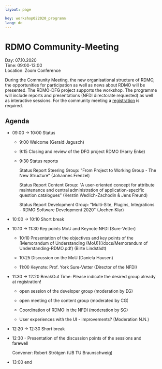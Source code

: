 ```yaml
---
layout: page

key: workshop022020_programm
lang: de
---
```


# RDMO Community-Meeting

Day: 07.10.2020<br>
Time: 09:00-13:00<br>
Location: Zoom Conference<br>

During the Community Meeting, the new organisational structure of RDMO, the opportunities for participation as well as news about RDMO will be presented. The RDMO-DFG project supports the workshop. The programme will include reports and presentations (NFDI directorate requested) as well as interactive sessions. For the community meeting a [registration](https://meetings.aip.de/event/9) is required.


## Agenda

- 09:00 → 10:00 Status

    - 9:00 Welcome (Gerald Jagusch)

    - 9:15 Closing and review of the DFG project RDMO (Harry Enke)

    - 9:30 Status reports

        Status Report Steering Group: "From Project to Working Group - The New Structure" (Johannes Frenzel)

        Status Report Content Group: "A user-oriented concept for attribute maintenance and central administration of application-specific question catalogues" (Kerstin Wedlich-Zachodin & Jens Freund)

        Status Report Development Group: "Multi-Site, Plugins, Integrations - RDMO Software Development 2020" (Jochen Klar)

- 10:00 → 10:10 Short break

- 10:10 → 11:30 Key points MoU and Keynote NFDI (Sure-Vetter)

    - 10:10 Presentation of the objectives and key points of the [Memorandum of Understanding (MoU)](/docs/Memorandum of Understanding-RDMO.pdf) (Birte Lindstädt)

    - 10:25 Discussion on the MoU (Daniela Hausen)

    - 11:00 Keynote: Prof. York Sure-Vetter (Director of the NFDI)

- 11:30 → 12:20 BreakOut Time: Please indicate the desired group already at registration!

    - open session of the developer group (moderation by EG)

    - open meeting of the content group (moderated by CG)

    - Coordination of RDMO in the NFDI (moderation by SG)

    - User experiences with the UI - improvements? (Moderation N.N.)

- 12:20 → 12:30 Short break

- 12:30 - Presentation of the discussion points of the sessions and farewell

    Convener: Robert Strötgen (UB TU Braunschweig)

- 13:00 end
